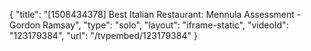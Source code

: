 {
    "title": "[1508434378] Best Italian Restaurant: Mennula Assessment - Gordon Ramsay",
    "type": "solo",
    "layout": "iframe-static",
    "videoId": "123179384",
    "url": "\/tvpembed\/123179384"
}